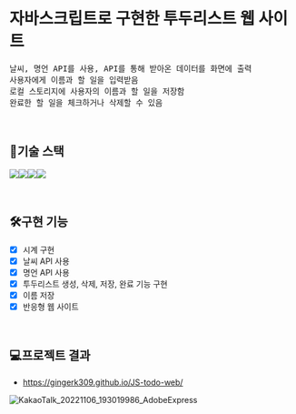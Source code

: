 # 자바스크립트로 구현한 투두리스트 웹 사이트
<pre>
날씨, 명언 API를 사용, API를 통해 받아온 데이터를 화면에 출력
사용자에게 이름과 할 일을 입력받음
로컬 스토리지에 사용자의 이름과 할 일을 저장함
완료한 할 일을 체크하거나 삭제할 수 있음
</pre>
<br>

## 🔧기술 스택
<img src="https://img.shields.io/badge/html-E34F26?style=for-the-badge&logo=html5&logoColor=white"><img src="https://img.shields.io/badge/css-1572B6?style=for-the-badge&logo=css3&logoColor=white"><img src="https://img.shields.io/badge/javascript-F7DF1E?style=for-the-badge&logo=javascript&logoColor=black"><img src="https://img.shields.io/badge/VSC-007ACC?style=for-the-badge&logo=Visual Studio Code&logoColor=white">

<br>

## 🛠구현 기능
- [x] 시계 구현
- [x] 날씨 API 사용
- [x] 명언 API 사용
- [x] 투두리스트 생성, 삭제, 저장, 완료 기능 구현 
- [x] 이름 저장
- [x] 반응형 웹 사이트 
<br>

## 💻프로젝트 결과 
- https://gingerk309.github.io/JS-todo-web/

![KakaoTalk_20221106_193019986_AdobeExpress](https://user-images.githubusercontent.com/49302989/200165824-b663fd6c-d373-4b84-8940-bc2706b9c1ac.gif)
